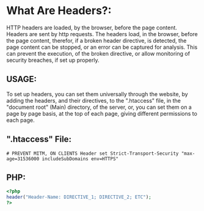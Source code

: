 # What Are Headers?:
HTTP headers are loaded, by the browser, before the page content. Headers are sent by http requests. The headers load, in the browser, before the page content, therefor, if a broken header directive, is detected, the page content can be stopped, or an error can be captured for analysis. This can prevent the execution, of the broken directive, or allow monitoring of security breaches, if set up properly.

## USAGE:
To set up headers, you can set them universally through the website, by adding the headers, and their directives, to the ".htaccess" file, in the "document root" (Main) directory, of the server, or, you can set them on a page by page basis, at the top of each page, giving different permissions to each page.

## ".htaccess" File:
`# PREVENT MITM, ON CLIENTS
Header set Strict-Transport-Security "max-age=31536000 includeSubDomains env=HTTPS"`
## PHP:
```php
<?php
header("Header-Name: DIRECTIVE_1; DIRECTIVE_2; ETC");
?>
```
